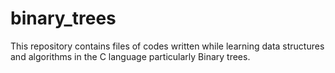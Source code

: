 # binary_trees
This repository contains files of codes written while learning data structures and algorithms in the C language particularly Binary trees. 
